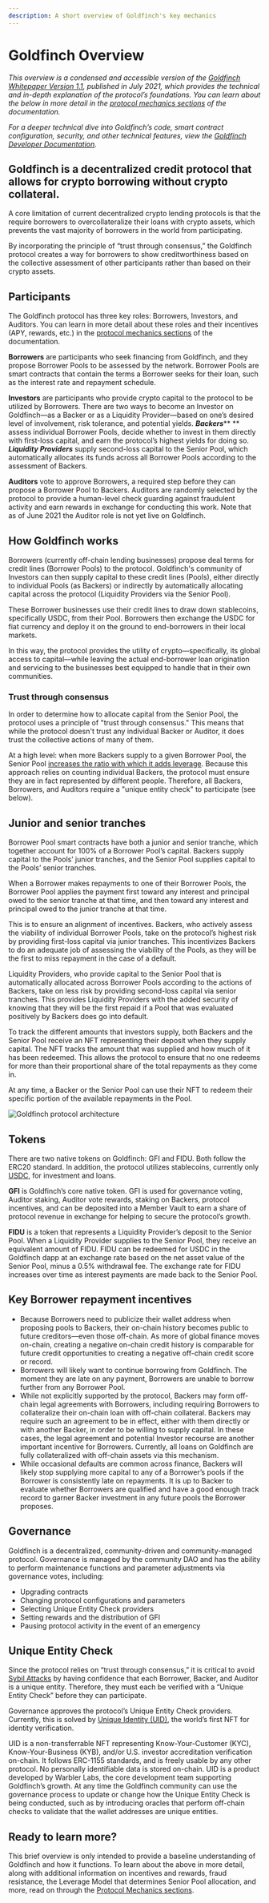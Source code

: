 ```yaml
---
description: A short overview of Goldfinch's key mechanics
---
```


# Goldfinch Overview

_This overview is a condensed and accessible version of the_ [_Goldfinch Whitepaper Version 1.1_](https://goldfinch.finance/goldfinch\_whitepaper.pdf)_, published in July 2021, which provides the technical and in-depth explanation of the protocol’s foundations. You can learn about the below in more detail in the_ [_protocol mechanics sections_](protocol-mechanics/) _of the documentation._

_For a deeper technical dive into Goldfinch’s code, smart contract configuration, security, and other technical features, view the_ [_Goldfinch Developer Documentation_](https://dev.goldfinch.finance/)_._

## **Goldfinch is a decentralized credit protocol that allows for crypto borrowing without crypto collateral.**

A core limitation of current decentralized crypto lending protocols is that the require borrowers to overcollateralize their loans with crypto assets, which prevents the vast majority of borrowers in the world from participating.

By incorporating the principle of “trust through consensus,” the Goldfinch protocol creates a way for borrowers to show creditworthiness based on the collective assessment of other participants rather than based on their crypto assets.

## **Participants**

The Goldfinch protocol has three key roles: Borrowers, Investors, and Auditors. You can learn in more detail about these roles and their incentives (APY, rewards, etc.) in the [protocol mechanics sections](protocol-mechanics/) of the documentation.

**Borrowers** are participants who seek financing from Goldfinch, and they propose Borrower Pools to be assessed by the network. Borrower Pools are smart contracts that contain the terms a Borrower seeks for their loan, such as the interest rate and repayment schedule.

**Investors** are participants who provide crypto capital to the protocol to be utilized by Borrowers. There are two ways to become an Investor on Goldfinch—as a Backer or as a Liquidity Provider—based on one’s desired level of involvement, risk tolerance, and potential yields. _**Backers**_** ** assess individual Borrower Pools, decide whether to invest in them directly with first-loss capital, and earn the protocol’s highest yields for doing so. _**Liquidity Providers**_ supply second-loss capital to the Senior Pool, which automatically allocates its funds across all Borrower Pools according to the assessment of Backers.

**Auditors** vote to approve Borrowers, a required step before they can propose a Borrower Pool to Backers. Auditors are randomly selected by the protocol to provide a human-level check guarding against fraudulent activity and earn rewards in exchange for conducting this work. Note that as of June 2021 the Auditor role is not yet live on Goldfinch.

## **How Goldfinch works**

Borrowers (currently off-chain lending businesses) propose deal terms for credit lines (Borrower Pools) to the protocol. Goldfinch's community of Investors can then supply capital to these credit lines (Pools), either directly to individual Pools (as Backers) or indirectly by automatically allocating capital across the protocol (Liquidity Providers via the Senior Pool).

These Borrower businesses use their credit lines to draw down stablecoins, specifically USDC, from their Pool. Borrowers then exchange the USDC for fiat currency and deploy it on the ground to end-borrowers in their local markets.&#x20;

In this way, the protocol provides the utility of crypto—specifically, its global access to capital—while leaving the actual end-borrower loan origination and servicing to the businesses best equipped to handle that in their own communities.

### Trust through consensus&#x20;

In order to determine how to allocate capital from the Senior Pool, the protocol uses a principle of "trust through consensus." This means that while the protocol doesn't trust any individual Backer or Auditor, it does trust the collective actions of many of them.&#x20;

At a high level: when more Backers supply to a given Borrower Pool, the Senior Pool [increases the ratio with which it adds leverage](https://docs.goldfinch.finance/goldfinch/protocol-mechanics/leveragemodel). Because this approach relies on counting individual Backers, the protocol must ensure they are in fact represented by different people. Therefore, all Backers, Borrowers, and Auditors require a "unique entity check" to participate (see below).

## **Junior and senior tranches**

Borrower Pool smart contracts have both a junior and senior tranche, which together account for 100% of a Borrower Pool’s capital. Backers supply capital to the Pools’ junior tranches, and the Senior Pool supplies capital to the Pools’ senior tranches.

When a Borrower makes repayments to one of their Borrower Pools, the Borrower Pool applies the payment first toward any interest and principal owed to the senior tranche at that time, and then toward any interest and principal owed to the junior tranche at that time.

This is to ensure an alignment of incentives. Backers, who actively assess the viability of individual Borrower Pools, take on the protocol’s highest risk by providing first-loss capital via junior tranches. This incentivizes Backers to do an adequate job of assessing the viability of the Pools, as they will be the first to miss repayment in the case of a default.

Liquidity Providers, who provide capital to the Senior Pool that is automatically allocated across Borrower Pools according to the actions of Backers, take on less risk by providing second-loss capital via senior tranches. This provides Liquidity Providers with the added security of knowing that they will be the first repaid if a Pool that was evaluated positively by Backers does go into default.

To track the different amounts that investors supply, both Backers and the Senior Pool receive an NFT representing their deposit when they supply capital. The NFT tracks the amount that was supplied and how much of it has been redeemed. This allows the protocol to ensure that no one redeems for more than their proportional share of the total repayments as they come in.

At any time, a Backer or the Senior Pool can use their NFT to redeem their specific portion of the available repayments in the Pool.&#x20;



![Goldfinch protocol architecture ](.gitbook/assets/v2-design-diagram.png)

## **Tokens**

There are two native tokens on Goldfinch: GFI and FIDU. Both follow the ERC20 standard. In addition, the protocol utilizes stablecoins, currently only [USDC](https://www.circle.com/en/usdc), for investment and loans.

**GFI** is Goldfinch’s core native token. GFI is used for governance voting, Auditor staking, Auditor vote rewards, staking on Backers, protocol incentives, and can be deposited into a Member Vault to earn a share of protocol revenue in exchange for helping to secure the protocol’s growth.

**FIDU** is a token that represents a Liquidity Provider’s deposit to the Senior Pool. When a Liquidity Provider supplies to the Senior Pool, they receive an equivalent amount of FIDU. FIDU can be redeemed for USDC in the Goldfinch dapp at an exchange rate based on the net asset value of the Senior Pool, minus a 0.5% withdrawal fee. The exchange rate for FIDU increases over time as interest payments are made back to the Senior Pool.

## **Key Borrower repayment incentives**

* Because Borrowers need to publicize their wallet address when proposing pools to Backers, their on-chain history becomes public to future creditors—even those off-chain. As more of global finance moves on-chain, creating a negative on-chain credit history is comparable for future credit opportunities to creating a negative off-chain credit score or record.
* Borrowers will likely want to continue borrowing from Goldfinch. The moment they are late on any payment, Borrowers are unable to borrow further from any Borrower Pool.
* While not explicitly supported by the protocol, Backers may form off-chain legal agreements with Borrowers, including requiring Borrowers to collateralize their on-chain loan with off-chain collateral. Backers may require such an agreement to be in effect, either with them directly or with another Backer, in order to be willing to supply capital. In these cases, the legal agreement and potential Investor recourse are another important incentive for Borrowers. Currently, all loans on Goldfinch are fully collateralized with off-chain assets via this mechanism.
* While occasional defaults are common across finance, Backers will likely stop supplying more capital to any of a Borrower’s pools if the Borrower is consistently late on repayments. It is up to Backer to evaluate whether Borrowers are qualified and have a good enough track record to garner Backer investment in any future pools the Borrower proposes.&#x20;

## **Governance**

Goldfinch is a decentralized, community-driven and community-managed protocol. Governance is managed by the community DAO and has the ability to perform maintenance functions and parameter adjustments via governance votes, including:&#x20;

* Upgrading contracts
* Changing protocol configurations and parameters
* Selecting Unique Entity Check providers
* Setting rewards and the distribution of GFI&#x20;
* Pausing protocol activity in the event of an emergency&#x20;

## **Unique Entity Check**

Since the protocol relies on “trust through consensus,” it is critical to avoid [Sybil Attacks](https://en.wikipedia.org/wiki/Sybil\_attack) by having confidence that each Borrower, Backer, and Auditor is a unique entity. Therefore, they must each be verified with a “Unique Entity Check” before they can participate.

Governance approves the protocol’s Unique Entity Check providers. Currently, this is solved by [Unique Identity (UID)](https://docs.goldfinch.finance/goldfinch/unique-identity-uid), the world’s first NFT for identity verification.&#x20;

UID is a non-transferrable NFT representing Know-Your-Customer (KYC), Know-Your-Business (KYB), and/or U.S. investor accreditation verification on-chain. It follows ERC-1155 standards, and is freely usable by any other protocol. No personally identifiable data is stored on-chain. UID is a product developed by Warbler Labs, the core development team supporting Goldfinch’s growth. At any time the Goldfinch community can use the governance process to update or change how the Unique Entity Check is being conducted, such as by introducing oracles that perform off-chain checks to validate that the wallet addresses are unique entities.

## **Ready to learn more?**

This brief overview is only intended to provide a baseline understanding of Goldfinch and how it functions. To learn about the above in more detail, along with additional information on incentives and rewards, fraud resistance, the Leverage Model that determines Senior Pool allocation, and more, read on through the [Protocol Mechanics sections](https://docs.goldfinch.finance/goldfinch/protocol-mechanics).
